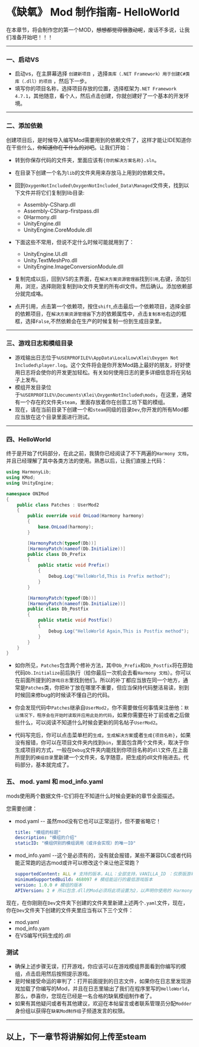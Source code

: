 # 《缺氧》 Mod 制作指南- HelloWorld


在本章节，将会制作您的第一个MOD，~~想想都觉得很激动呢~~，废话不多说，让我们准备开始吧！！！

---

### 一、启动VS
+ 启动vs，在主屏幕选择 `创建新项目` ，选择`类库（.NET Framework）用于创建C#类库（.dll）的项目` ，然后下一步。
+ 填写你的项目名称，选择项目存放的位置，选择框架为`.NET Framework 4.7.1`，其他随意，看个人，然后点击创建，你就创建好了一个基本的开发环境。

---
### 二、添加依赖

创建项目后，是时候导入编写Mod需要用到的依赖文件了，这样才能让IDE知道你在干些什么，~~你知道你在干什么的对吧~~。让我们开始：
+ 转到你保存代码的文件夹，里面应该有`{你的解决方案名称}.sln`。
+ 在目录下创建一个名为`lib`的文件夹用来存放马上用到的依赖文件。
+ 回到`OxygenNotIncluded\OxygenNotIncluded_Data\Managed`文件夹，找到以下文件并将它们复制到lib目录:
    + Assembly-CSharp.dll
    + Assembly-CSharp-firstpass.dll
    + 0Harmony.dll
    + UnityEngine.dll
    + UnityEngine.CoreModule.dll
+ 下面这些不常用，但说不定什么时候可能就用到了：
    + UnityEngine.UI.dll
    + Unity.TextMeshPro.dll
    + UnityEngine.ImageConversionModule.dll  

+ 复制完成以后，回到VS的主界面，在`解决方案资源管理器`找到`引用`,右键，添加引用，浏览，选择刚刚复制到lib文件夹里的所有dll文件。然后确认。添加依赖部分就完成咯。
+ 点开引用，点击第一个依赖项，按住`shift`,点击最后一个依赖项目，选择全部的依赖项目，在`解决方案资源管理器`下方的依赖属性中，点击`复制本地`右边的框框，选择`False`,不然依赖会在生产的时候复制一份到生成目录里。

---

### 三、游戏日志和模组目录
+ 游戏输出日志位于`%USERPROFILE%\AppData\LocalLow\Klei\Oxygen Not Included\player.log`。这个文件将会是你开发Mod路上最好的朋友，好好使用日志将会使你的开发更加轻松。有关如何使用日志的更多详细信息将在另帖子上发布。
+ 模组开发目录位于`%USERPROFILE%\Documents\Klei\OxygenNotIncluded\mods`，在这里，通常有一个存在的文件夹`steam`，里面存放着你在创意工坊下载的模组。
+ 现在，请在当前目录下创建一个和`steam`同级的目录`Dev`,你开发的所有Mod都应当放在这个目录里面进行测试。

---


### 四、HelloWorld  

终于是开始了代码部分，在此之前，我猜你已经阅读了不下两遍的`Harmony 文档`，并且已经理解了其中各类方法的使用。熟悉以后，让我们直接上代码：
```csharp
using HarmonyLib;
using KMod;
using UnityEngine;

namespace ONIMod
{
    public class Patches : UserMod2
    {
        public override void OnLoad(Harmony harmony)
        {
            base.OnLoad(harmony);
        }

        [HarmonyPatch(typeof(Db))]
        [HarmonyPatch(nameof(Db.Initialize))]
        public class Db_Prefix
        {
            public static void Prefix()
            {
                Debug.Log("HelloWorld,This is Prefix method");
            }
        }

        [HarmonyPatch(typeof(Db))]
        [HarmonyPatch(nameof(Db.Initialize))]
        public class Db_Postfix
        {
            public static void Postfix()
            {
                Debug.Log("HelloWorld Again,This is Postfix method");
            }
        }
    }
}
```
+ 如你所见，`Patches`包含两个修补方法，其中`Db_Prefix`和`Db_Postfix`将在原始代码`Db.Initialize`前后执行（给你最后一次机会去看`Harmony 文档`）。你可以在前面所提到的`游戏日志`里找到他们。所以的补丁都应当放在同一个地方，通常是`Patches`类，你把补丁放在哪里不重要，但应当保持代码整洁易读，别到时候回来修bug的时候读不懂自己的代码。

+ 你会发现代码中`Patches`继承自`UserMod2`，你不需要做任何事情来注册他：`默认情况下，程序会在开始时读取并应用此处的代码`，如果你需要在补丁前或者之后做些什么，可以阅读不知道什么时候会更新的同名帖子`UserMod2`。

+ 代码写完后，你可以点击菜单栏的`生成`，`生成解决方案`或者`生成{项目名称}`，如果没有报错，你可以在项目文件夹内找到`bin`，里面包含两个文件夹，取决于你生成项目的方式，一般在`Debug`文件夹内能找到你项目名称的`dll`文件,在上面所提到的`模组目录`里新建一个文件夹，名字随意，把生成的dll文件拖进去。代码部分，基本就完成了。

### 五、 mod. yaml 和 mod_info.yaml
mods使用两个数据文件-它们将在不知道什么时候会更新的章节全面描述。

您需要创建：
+ mod.yaml  -- 虽然mod没有它也可以正常运行，但不要省略它！
    ```yaml
    title: "模组的标题"
    description: "模组的介绍"
    staticID: "模组供别的模组调用（或许会实现）的唯一ID" 
    ```

+ mod_info.yaml --这个是必须有的，没有就会报错，某些不兼容DLC或者代码能正常跑的远古mod或许可以修改这个来让他正常跑？
    ```yaml
    supportedContent: ALL # 支持的版本，ALL：全部支持，VANILLA_ID ：仅原版游戏。EXPANSION1_ID 仅眼冒金星
    minimumSupportedBuild: 468097 # 模组能运行的最低游戏版本
    version: 1.0.0 # 模组的版本
    APIVersion: 2 # 所以包含.dll的Mod必须将此项设置为2，以声明你使用的 Harmony 版本为 2，如果没有设置，模组可能不会加载或者会出现奇奇怪怪的问题。
    ```

现在，在你刚刚在`Dev`文件夹下创建的文件夹里新建上述两个`.yaml`文件，现在，你在`Dev`文件夹下创建的文件夹里应当有以下三个文件：
+ mod.yaml
+ mod_info.yam
+ 在VS编写代码生成的.dll

### 测试

+ 确保上述步骤无误，打开游戏，你应该可以在游戏模组界面看到你编写的模组，点击启用然后按照提示游戏。
+ 是时候接受命运的审判了：打开前面提到的日志文件，如果你在日志里发现游戏加载了你编写的Mod，并且在日志里输出了我们在程序里写的`HelloWorld`，那么，恭喜你，您现在已经是一名合格的缺氧模组制作者了。
+ 如果有其他疑问或者有其他建议，欢迎在本帖留言或者联系管理员分配`Modder`身份组以获得在`缺氧Mod制作组`子频道发言的权限。
---
## 以上，下一章节将讲解如何上传至steam